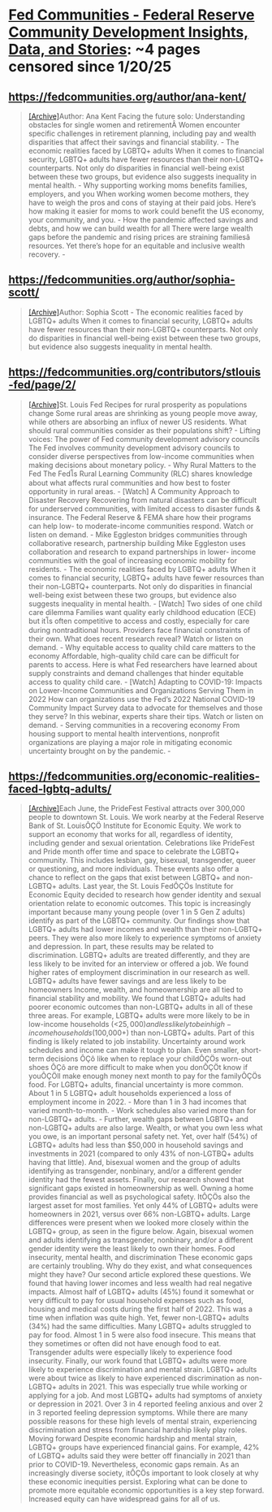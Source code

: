 



# [Fed Communities - Federal Reserve Community Development Insights, Data, and Stories](fedcommunities.org): ~4 pages censored since 1/20/25

## https://fedcommunities.org/author/ana-kent/


> [[Archive]](https://web.archive.org/web/20240000000000*/https://fedcommunities.org/author/ana-kent/)Author: Ana Kent Facing the future solo: Understanding obstacles for single women and retirementÂ Women encounter specific challenges in retirement planning, including pay and wealth disparities that affect their savings and financial stability. - The economic realities faced by LGBTQ+ adults When it comes to financial security, LGBTQ+ adults have fewer resources than their non-LGBTQ+ counterparts. Not only do disparities in financial well-being exist between these two groups, but evidence also suggests inequality in mental health. - Why supporting working moms benefits families, employers, and you When working women become mothers, they have to weigh the pros and cons of staying at their paid jobs. Here’s how making it easier for moms to work could benefit the US economy, your community, and you. - How the pandemic affected savings and debts, and how we can build wealth for all There were large wealth gaps before the pandemic and rising prices are straining familiesâ resources. Yet there’s hope for an equitable and inclusive wealth recovery. -
## https://fedcommunities.org/author/sophia-scott/


> [[Archive]](https://web.archive.org/web/20240000000000*/https://fedcommunities.org/author/sophia-scott/)Author: Sophia Scott - The economic realities faced by LGBTQ+ adults When it comes to financial security, LGBTQ+ adults have fewer resources than their non-LGBTQ+ counterparts. Not only do disparities in financial well-being exist between these two groups, but evidence also suggests inequality in mental health.
## https://fedcommunities.org/contributors/stlouis-fed/page/2/


> [[Archive]](https://web.archive.org/web/20240000000000*/https://fedcommunities.org/contributors/stlouis-fed/page/2/)St. Louis Fed Recipes for rural prosperity as populations change Some rural areas are shrinking as young people move away, while others are absorbing an influx of newer US residents. What should rural communities consider as their populations shift? - Lifting voices: The power of Fed community development advisory councils The Fed involves community development advisory councils to consider diverse perspectives from low-income communities when making decisions about monetary policy. - Why Rural Matters to the Fed The Fedโs Rural Learning Community (RLC) shares knowledge about what affects rural communities and how best to foster opportunity in rural areas. - [Watch] A Community Approach to Disaster Recovery Recovering from natural disasters can be difficult for underserved communities, with limited access to disaster funds & insurance. The Federal Reserve & FEMA share how their programs can help low- to moderate-income communities respond. Watch or listen on demand. - Mike Eggleston bridges communities through collaborative research, partnership building Mike Eggleston uses collaboration and research to expand partnerships in lower- income communities with the goal of increasing economic mobility for residents. - The economic realities faced by LGBTQ+ adults When it comes to financial security, LGBTQ+ adults have fewer resources than their non-LGBTQ+ counterparts. Not only do disparities in financial well-being exist between these two groups, but evidence also suggests inequality in mental health. - [Watch] Two sides of one child care dilemma Families want quality early childhood education (ECE) but itโs often competitive to access and costly, especially for care during nontraditional hours. Providers face financial constraints of their own. What does recent research reveal? Watch or listen on demand. - Why equitable access to quality child care matters to the economy Affordable, high-quality child care can be difficult for parents to access. Here is what Fed researchers have learned about supply constraints and demand challenges that hinder equitable access to quality child care. - [Watch] Adapting to COVID-19: Impacts on Lower-Income Communities and Organizations Serving Them in 2022 How can organizations use the Fed’s 2022 National COVID-19 Community Impact Survey data to advocate for themselves and those they serve? In this webinar, experts share their tips. Watch or listen on demand. - Serving communities in a recovering economy From housing support to mental health interventions, nonprofit organizations are playing a major role in mitigating economic uncertainty brought on by the pandemic. -
## https://fedcommunities.org/economic-realities-faced-lgbtq-adults/


> [[Archive]](https://web.archive.org/web/20240000000000*/https://fedcommunities.org/economic-realities-faced-lgbtq-adults/)Each June, the PrideFest Festival attracts over 300,000 people to downtown St. Louis. We work nearby at the Federal Reserve Bank of St. LouisÔÇÖ Institute for Economic Equity. We work to support an economy that works for all, regardless of identity, including gender and sexual orientation. Celebrations like PrideFest and Pride month offer time and space to celebrate the LGBTQ+ community. This includes lesbian, gay, bisexual, transgender, queer or questioning, and more individuals. These events also offer a chance to reflect on the gaps that exist between LGBTQ+ and non-LGBTQ+ adults. Last year, the St. Louis FedÔÇÖs Institute for Economic Equity decided to research how gender identity and sexual orientation relate to economic outcomes. This topic is increasingly important because many young people (over 1 in 5 Gen Z adults) identify as part of the LGBTQ+ community. Our findings show that LGBTQ+ adults had lower incomes and wealth than their non-LGBTQ+ peers. They were also more likely to experience symptoms of anxiety and depression. In part, these results may be related to discrimination. LGBTQ+ adults are treated differently, and they are less likely to be invited for an interview or offered a job. We found higher rates of employment discrimination in our research as well. LGBTQ+ adults have fewer savings and are less likely to be homeowners Income, wealth, and homeownership are all tied to financial stability and mobility. We found that LGBTQ+ adults had poorer economic outcomes than non-LGBTQ+ adults in all of these three areas. For example, LGBTQ+ adults were more likely to be in low-income households (<$25,000) and less likely to be in high-income households ($100,000+) than non-LGBTQ+ adults. Part of this finding is likely related to job instability. Uncertainty around work schedules and income can make it tough to plan. Even smaller, short-term decisions ÔÇô like when to replace your childÔÇÖs worn-out shoes ÔÇô are more difficult to make when you donÔÇÖt know if youÔÇÖll make enough money next month to pay for the familyÔÇÖs food. For LGBTQ+ adults, financial uncertainty is more common. About 1 in 5 LGBTQ+ adult households experienced a loss of employment income in 2022. - More than 1 in 3 had incomes that varied month-to-month. - Work schedules also varied more than for non-LGBTQ+ adults. - Further, wealth gaps between LGBTQ+ and non-LGBTQ+ adults are also large. Wealth, or what you own less what you owe, is an important personal safety net. Yet, over half (54%) of LGBTQ+ adults had less than $50,000 in household savings and investments in 2021 (compared to only 43% of non-LGTBQ+ adults having that little). And, bisexual women and the group of adults identifying as transgender, nonbinary, and/or a different gender identity had the fewest assets. Finally, our research showed that significant gaps existed in homeownership as well. Owning a home provides financial as well as psychological safety. ItÔÇÖs also the largest asset for most families. Yet only 44% of LGBTQ+ adults were homeowners in 2021, versus over 66% non-LGBTQ+ adults. Large differences were present when we looked more closely within the LGBTQ+ group, as seen in the figure below. Again, bisexual women and adults identifying as transgender, nonbinary, and/or a different gender identity were the least likely to own their homes. Food insecurity, mental health, and discrimination These economic gaps are certainly troubling. Why do they exist, and what consequences might they have? Our second article explored these questions. We found that having lower incomes and less wealth had real negative impacts. Almost half of LGBTQ+ adults (45%) found it somewhat or very difficult to pay for usual household expenses such as food, housing and medical costs during the first half of 2022. This was a time when inflation was quite high. Yet, fewer non-LGBTQ+ adults (34%) had the same difficulties. Many LGBTQ+ adults struggled to pay for food. Almost 1 in 5 were also food insecure. This means that they sometimes or often did not have enough food to eat. Transgender adults were especially likely to experience food insecurity. Finally, our work found that LGBTQ+ adults were more likely to experience discrimination and mental strain. LGBTQ+ adults were about twice as likely to have experienced discrimination as non-LGBTQ+ adults in 2021. This was especially true while working or applying for a job. And most LGBTQ+ adults had symptoms of anxiety or depression in 2021. Over 3 in 4 reported feeling anxious and over 2 in 3 reported feeling depression symptoms. While there are many possible reasons for these high levels of mental strain, experiencing discrimination and stress from financial hardship likely play roles. Moving forward Despite economic hardship and mental strain, LGBTQ+ groups have experienced financial gains. For example, 42% of LGBTQ+ adults said they were better off financially in 2021 than prior to COVID-19. Nevertheless, economic gaps remain. As an increasingly diverse society, itÔÇÖs important to look closely at why these economic inequities persist. Exploring what can be done to promote more equitable economic opportunities is a key step forward. Increased equity can have widespread gains for all of us.